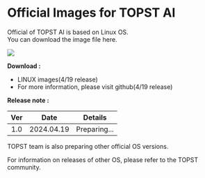 # Official Images for TOPST AI


Official of TOPST AI is based on Linux OS.  
You can download the image file here.  

<img src="https://github.com/topst-development/Documentation/assets/161264431/0003c16a-d8d1-4a8b-8c66-396e9f482227">  

**Download :**  
-	LINUX images(4/19 release)
-	For more information, please visit github(4/19 release)

**Release note :**  

|Ver|   Date   |   Details  |
|:-:|:--------:|:----------:|
|1.0|2024.04.19|Preparing...|  

TOPST team is also preparing other official OS versions.  

For information on releases of other OS, please refer to the TOPST community.  
